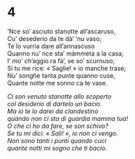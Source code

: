 # 4  
  
’Nce so’ asciuto stanotte all’ascaruso,  
Cu’ desederio da te dà’ ’nu vaso;  
Te lo vurria dare all’annascuso  
Quanno nu’ nce sta’ màmmeta a la casa;  
I’ mo’ ch’aggio ra fà’, se so’ scurnuso;  
Si tu me rice: « Saglie! » io manche trase;  
Nu’ songhe tanta punte quanno cuse,  
Quante notte me sonno ca te vase.

*Ci son venuto stanotte allo scoperto  
col desiderio di dartelo un bacio.  
Ma io te lo darei da clandestino  
quando non ci sta di guardia mamma tua!  
O che ci ho da fare, se son schivo?  
Se tu mi dici: « Sali! », io non ci vengo.  
Non sono tanti i punti quando cuci  
quante notti mi sogno che ti bacio.*


